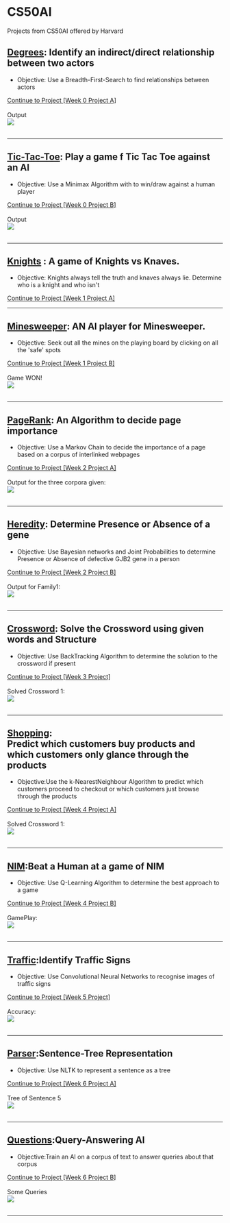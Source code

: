 # CS50AI
Projects from CS50AI offered by Harvard

<h2><u>Degrees</u>: Identify an indirect/direct relationship between two actors</h2><ul><li>Objective: Use a Breadth-First-Search to find relationships between actors</li></ul>
 <a href='https://github.com/kmkar31/CS50AI/tree/master/degrees'>Continue to Project [Week 0 Project A]</a>
  <br><br>
  <div>Output<br><img src='degrees/Output1.png'></div>
  <br>  
 </div>
 <hr>
 
 <h2><u>Tic-Tac-Toe</u>: Play a game f Tic Tac Toe against an AI</h2><ul><li>Objective: Use a Minimax Algorithm with to win/draw against a human player</li></ul>
 <a href='https://github.com/kmkar31/CS50AI/tree/master/tictactoe'>Continue to Project [Week 0 Project B]</a>
  <br><br>
  <div>Output<br><img src='tictactoe/g1.png'></div>
  <br>  
 </div>
 <hr> 
 
<div id='KandK'>
  <h2><u>Knights</u> : A game of Knights vs Knaves.</h2> <ul><li>Objective: Knights always tell the truth and knaves always lie. Determine who is a knight and who isn't</li></ul>
  <a href='https://github.com/kmkar31/CS50AI/tree/master/knights'>Continue to Project [Week 1 Project A]</a>
</div>
<hr>


<div id='Minesweeper'>
  <h2><u>Minesweeper</u>: AN AI player for Minesweeper.</h2><ul><li>Objective: Seek out all the mines on the playing board by clicking on all the    'safe' spots </li></ul>
  <a href='https://github.com/kmkar31/CS50AI/tree/master/minesweeper'>Continue to Project [Week 1 Project B]</a>
    <br><br>
    <div>Game WON!<br><img src='minesweeper/gameplay/Won.png'></div>
    <br>
</div>
<hr>


<div id='PageRank'>
  <h2><u>PageRank</u>: An Algorithm to decide page importance</h2><ul><li>Objective: Use a Markov Chain to decide the importance of a page based on a corpus of interlinked webpages</li></ul>
  <a href='https://github.com/kmkar31/CS50AI/tree/master/pagerank'>Continue to Project [Week 2 Project A]</a>
  <br><br>
  <div>Output for the three corpora given:<br><img src='pagerank/Output.png'></div>
  <br>
 </div>
 <hr>
 
 <h2><u>Heredity</u>: Determine Presence or Absence of a gene</h2><ul><li>Objective: Use Bayesian networks and Joint Probabilities to determine Presence or Absence of defective GJB2 gene in a person</li></ul>
 <a href='https://github.com/kmkar31/CS50AI/tree/master/heredity'>Continue to Project [Week 2 Project B]</a>
  <br><br>
  <div>Output for Family1:<br><img src='heredity/Outputs/Family1.png'></div>
  <br>
  
 </div>
 <hr>
 
 <h2><u>Crossword</u>: Solve the Crossword using given words and Structure</h2><ul><li>Objective: Use BackTracking Algorithm to determine the solution to the crossword if present</li></ul>
 <a href='https://github.com/kmkar31/CS50AI/tree/master/crossword'>Continue to Project [Week 3 Project]</a>
  <br><br>
  <div>Solved Crossword 1:<br><img src='crossword/Outputs/Crossword 1/Crossword1.png'></div>
  <br>
 </div>
 <hr>
 
 <h2><u>Shopping</u>:<br>Predict which customers buy products and which customers only glance through the products</h2><ul><li>Objective:Use the k-NearestNeighbour Algorithm to predict which customers proceed to checkout or which customers just browse through the products</li></ul>
 <a href='https://github.com/kmkar31/CS50AI/tree/master/shopping'>Continue to Project [Week 4 Project A] </a>
  <br><br>
  <div>Solved Crossword 1:<br><img src='shopping/Outputs/output.png'></div>
  <br>
 </div>
 <hr>
 
 
 <h2><u>NIM</u>:Beat a Human at a game of NIM</h2><ul><li>Objective: Use Q-Learning Algorithm to determine the best approach to a game </li></ul>
 <a href='https://github.com/kmkar31/CS50AI/tree/master/nim'>Continue to Project [Week 4 Project B] </a>
  <br><br>
  <div>GamePlay:<br><img src='nim/GamePlay/GamePlay_img.png'></div>
  <br>
  
 </div>
 <hr>
 
 <h2><u>Traffic</u>:Identify Traffic Signs</h2><ul><li>Objective: Use Convolutional Neural Networks to recognise images of traffic signs</li></ul>
 <a href='https://github.com/kmkar31/CS50AI/tree/master/traffic'>Continue to Project [Week 5 Project]</a>
  <br><br>
  <div>Accuracy:<br><img src='traffic/Outputs/10_Epoch_Train.png'></div>
  <br>  
 </div>
 <hr>
 
 <h2><u>Parser</u>:Sentence-Tree Representation</h2><ul><li>Objective: Use NLTK to represent a sentence as a tree</li></ul>
 <a href='https://github.com/kmkar31/CS50AI/tree/master/parser'>Continue to Project [Week 6 Project A] </a>
  <br><br>
  <div>Tree of Sentence 5<br><img src='parser/Outputs/Terminal_Outputs/sentence_5.png'></div>
  <br>
 </div>
 <hr>
 
 <h2><u>Questions</u>:Query-Answering AI</h2><ul><li>Objective:Train an AI on a corpus of text to answer queries about that corpus</li></ul>
 <a href='https://github.com/kmkar31/CS50AI/tree/master/questions'>Continue to Project [Week 6 Project B] </a>
  <br><br>
  <div>Some Queries<br><img src='questions/Outputs/NB_NLP_RL.png'></div>
  <br>
 </div>
 <hr>
 
  
